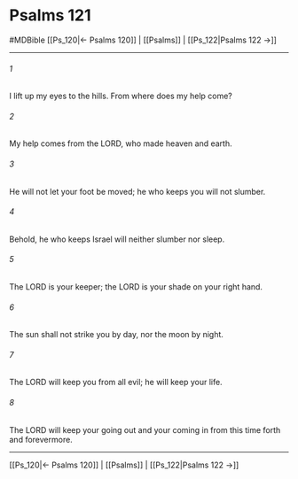 # Psalms 121
#MDBible
[[Ps_120|← Psalms 120]] | [[Psalms]] | [[Ps_122|Psalms 122 →]]

***

###### 1 

I lift up my eyes to the hills. From where does my help come? 

###### 2 

My help comes from the LORD, who made heaven and earth. 

###### 3 

He will not let your foot be moved; he who keeps you will not slumber. 

###### 4 

Behold, he who keeps Israel will neither slumber nor sleep. 

###### 5 

The LORD is your keeper; the LORD is your shade on your right hand. 

###### 6 

The sun shall not strike you by day, nor the moon by night. 

###### 7 

The LORD will keep you from all evil; he will keep your life. 

###### 8 

The LORD will keep your going out and your coming in from this time forth and forevermore. 

***

[[Ps_120|← Psalms 120]] | [[Psalms]] | [[Ps_122|Psalms 122 →]]
